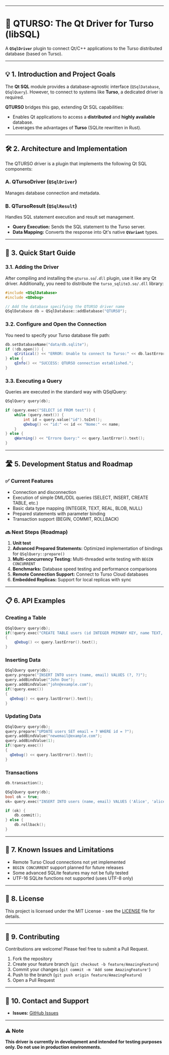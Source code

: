 

-----

# 🚀 QTURSO: The Qt Driver for Turso (libSQL)

A **`QSqlDriver`** plugin to connect Qt/C++ applications to the Turso distributed database (based on Turso).


-----

## 💡 1. Introduction and Project Goals

The **Qt SQL** module provides a database-agnostic interface (`QSqlDatabase`, `QSqlQuery`). However, to connect to systems like **Turso**, a dedicated driver is required.

**QTURSO** bridges this gap, extending Qt SQL capabilities:

  * Enables Qt applications to access a **distributed** and **highly available** database.
  * Leverages the advantages of **Turso** (SQLite rewritten in Rust).


-----

## 🛠️ 2. Architecture and Implementation

The QTURSO driver is a plugin that implements the following Qt SQL components:

### A. QTursoDriver (`QSqlDriver`)

Manages database connection and metadata.

### B. QTursoResult (`QSqlResult`)

Handles SQL statement execution and result set management.

  * **Query Execution:** Sends the SQL statement to the Turso server.
  * **Data Mapping:** Converts the response into Qt's native **`QVariant`** types.

-----

## 📌 3. Quick Start Guide

### 3.1. Adding the Driver

After compiling and installing the `qturso.so`/`.dll` plugin, use it like any Qt driver.
Additionally, you need to distribute the `turso_sqlite3.so/.dll` library:

```cpp
#include <QSqlDatabase>
#include <QDebug>

// Add the database specifying the QTURSO driver name
QSqlDatabase db = QSqlDatabase::addDatabase("QTURSO"); 
```

### 3.2. Configure and Open the Connection
You need to specify your Turso database file path:

```cpp
db.setDatabaseName("data/db.sqlite");
if (!db.open()) {
    qCritical() << "ERROR: Unable to connect to Turso:" << db.lastError().text();
} else {
    qInfo() << "SUCCESS: QTURSO connection established.";
}
```

### 3.3. Executing a Query
Queries are executed in the standard way with QSqlQuery:

```cpp
QSqlQuery query(db);

if (query.exec("SELECT id FROM test")) {
    while (query.next()) {
        int id = query.value("id").toInt();
        qDebug() << "id:" << id << "Nome:" << name;
    }
} else {
    qWarning() << "Errore Query:" << query.lastError().text();
}
```

-----


## 🛣️ 5. Development Status and Roadmap

### ✅ Current Features

  * Connection and disconnection
  * Execution of simple DML/DDL queries (SELECT, INSERT, CREATE TABLE, etc.)
  * Basic data type mapping (INTEGER, TEXT, REAL, BLOB, NULL)
  * Prepared statements with parameter binding
  * Transaction support (BEGIN, COMMIT, ROLLBACK)

### 🔜 Next Steps (Roadmap)


1. **Unit test** 
2. **Advanced Prepared Statements:** Optimized implementation of bindings for `QSqlQuery::prepare()`
3. **Multi-concurrency Testing:** Multi-threaded write testing with `BEGIN CONCURRENT`
4. **Benchmarks:** Database speed testing and performance comparisons
5. **Remote Connection Support:** Connect to Turso Cloud databases
6. **Embedded Replicas:** Support for local replicas with sync
-----

## 📋 6. API Examples

### Creating a Table

```cpp
QSqlQuery query(db);
if(!query.exec("CREATE TABLE users (id INTEGER PRIMARY KEY, name TEXT, email TEXT)"))
{
    qDebug() << query.lastError().text();
}
```

### Inserting Data

```cpp
QSqlQuery query(db);
query.prepare("INSERT INTO users (name, email) VALUES (?, ?)");
query.addBindValue("John Doe");
query.addBindValue("john@example.com");
if(!query.exec())
{
  qDebug() << query.lastError().text();
}
```

### Updating Data

```cpp
QSqlQuery query(db);
query.prepare("UPDATE users SET email = ? WHERE id = ?");
query.addBindValue("newemail@example.com");
query.addBindValue(1);
if(!query.exec())
{
  qDebug() << query.lastError().text();
}
```

### Transactions

```cpp
db.transaction();

QSqlQuery query(db);
bool ok = true;
ok= query.exec("INSERT INTO users (name, email) VALUES ('Alice', 'alice@example.com')");

if (ok) {
    db.commit();
} else {
    db.rollback();
}
```
-----

## 🐛 7. Known Issues and Limitations

- Remote Turso Cloud connections not yet implemented
- `BEGIN CONCURRENT` support planned for future releases
- Some advanced SQLite features may not be fully tested
- UTF-16 SQLite functions not supported (uses UTF-8 only)

-----

## 📄 8. License

This project is licensed under the MIT License - see the [LICENSE](LICENSE) file for details.

-----

## 🤝 9. Contributing

Contributions are welcome! Please feel free to submit a Pull Request.

1. Fork the repository
2. Create your feature branch (`git checkout -b feature/AmazingFeature`)
3. Commit your changes (`git commit -m 'Add some AmazingFeature'`)
4. Push to the branch (`git push origin feature/AmazingFeature`)
5. Open a Pull Request

-----

## 📧 10. Contact and Support

- **Issues:** [GitHub Issues](https://github.com/piervalli/QtLimbo/issues)


-----

### ⚠️ Note

**This driver is currently in development and intended for testing purposes only. Do not use in production environments.**


